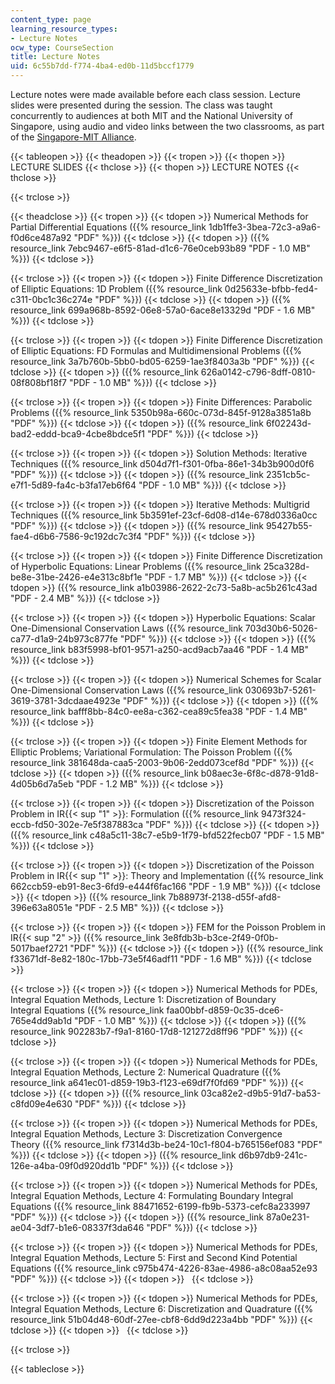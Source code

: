 ```yaml
---
content_type: page
learning_resource_types:
- Lecture Notes
ocw_type: CourseSection
title: Lecture Notes
uid: 6c55b7dd-f774-4ba4-ed0b-11d5bccf1779
---
```


Lecture notes were made available before each class session. Lecture slides were presented during the session. The class was taught concurrently to audiences at both MIT and the National University of Singapore, using audio and video links between the two classrooms, as part of the [Singapore-MIT Alliance](http://web.mit.edu/sma/).

{{< tableopen >}}
{{< theadopen >}}
{{< tropen >}}
{{< thopen >}}
LECTURE SLIDES
{{< thclose >}}
{{< thopen >}}
LECTURE NOTES
{{< thclose >}}

{{< trclose >}}

{{< theadclose >}}
{{< tropen >}}
{{< tdopen >}}
Numerical Methods for Partial Differential Equations ({{% resource_link 1db1ffe3-3bea-72c3-a9a6-f0d6ce487a92 "PDF" %}})
{{< tdclose >}}
{{< tdopen >}}
({{% resource_link 7ebc9467-e6f5-81ad-d1c6-76e0ceb93b89 "PDF - 1.0 MB" %}})
{{< tdclose >}}

{{< trclose >}}
{{< tropen >}}
{{< tdopen >}}
Finite Difference Discretization of Elliptic Equations: 1D Problem ({{% resource_link 0d25633e-bfbb-fed4-c311-0bc1c36c274e "PDF" %}})
{{< tdclose >}}
{{< tdopen >}}
({{% resource_link 699a968b-8592-06e8-57a0-6ace8e13329d "PDF - 1.6 MB" %}})
{{< tdclose >}}

{{< trclose >}}
{{< tropen >}}
{{< tdopen >}}
Finite Difference Discretization of Elliptic Equations: FD Formulas and Multidimensional Problems ({{% resource_link 3a7b760b-5bb0-bd05-6259-1ae3f8403a3b "PDF" %}})
{{< tdclose >}}
{{< tdopen >}}
({{% resource_link 626a0142-c796-8dff-0810-08f808bf18f7 "PDF - 1.0 MB" %}})
{{< tdclose >}}

{{< trclose >}}
{{< tropen >}}
{{< tdopen >}}
Finite Differences: Parabolic Problems ({{% resource_link 5350b98a-660c-073d-845f-9128a3851a8b "PDF" %}})
{{< tdclose >}}
{{< tdopen >}}
({{% resource_link 6f02243d-bad2-eddd-bca9-4cbe8bdce5f1 "PDF" %}})
{{< tdclose >}}

{{< trclose >}}
{{< tropen >}}
{{< tdopen >}}
Solution Methods: Iterative Techniques ({{% resource_link d504d7f1-f301-0fba-86e1-34b3b900d0f6 "PDF" %}})
{{< tdclose >}}
{{< tdopen >}}
({{% resource_link 2351cb5c-e7f1-5d89-fa4c-b3fa17eb6f64 "PDF - 1.0 MB" %}})
{{< tdclose >}}

{{< trclose >}}
{{< tropen >}}
{{< tdopen >}}
Iterative Methods: Multigrid Techniques ({{% resource_link 5b3591ef-23cf-6d08-d14e-678d0336a0cc "PDF" %}})
{{< tdclose >}}
{{< tdopen >}}
({{% resource_link 95427b55-fae4-d6b6-7586-9c192dc7c3f4 "PDF" %}})
{{< tdclose >}}

{{< trclose >}}
{{< tropen >}}
{{< tdopen >}}
Finite Difference Discretization of Hyperbolic Equations: Linear Problems ({{% resource_link 25ca328d-be8e-31be-2426-e4e313c8bf1e "PDF - 1.7 MB" %}})
{{< tdclose >}}
{{< tdopen >}}
({{% resource_link a1b03986-2622-2c73-5a8b-ac5b261c43ad "PDF - 2.4 MB" %}})
{{< tdclose >}}

{{< trclose >}}
{{< tropen >}}
{{< tdopen >}}
Hyperbolic Equations: Scalar One-Dimensional Conservation Laws ({{% resource_link 703d30b6-5026-ca77-d1a9-24b973c877fe "PDF" %}})
{{< tdclose >}}
{{< tdopen >}}
({{% resource_link b83f5998-bf01-9571-a250-acd9acb7aa46 "PDF - 1.4 MB" %}})
{{< tdclose >}}

{{< trclose >}}
{{< tropen >}}
{{< tdopen >}}
Numerical Schemes for Scalar One-Dimensional Conservation Laws ({{% resource_link 030693b7-5261-3619-3781-3dcdaae4923e "PDF" %}})
{{< tdclose >}}
{{< tdopen >}}
({{% resource_link bafff8bb-84c0-ee8a-c362-cea89c5fea38 "PDF - 1.4 MB" %}})
{{< tdclose >}}

{{< trclose >}}
{{< tropen >}}
{{< tdopen >}}
Finite Element Methods for Elliptic Problems; Variational Formulation: The Poisson Problem ({{% resource_link 381648da-caa5-2003-9b06-2edd073cef8d "PDF" %}})
{{< tdclose >}}
{{< tdopen >}}
({{% resource_link b08aec3e-6f8c-d878-91d8-4d05b6d7a5eb "PDF - 1.2 MB" %}})
{{< tdclose >}}

{{< trclose >}}
{{< tropen >}}
{{< tdopen >}}
Discretization of the Poisson Problem in IR{{< sup "1" >}}: Formulation ({{% resource_link 9473f324-eccb-fd50-302e-7e5f387883ca "PDF" %}})
{{< tdclose >}}
{{< tdopen >}}
({{% resource_link c48a5c11-38c7-e5b9-1f79-bfd522fecb07 "PDF - 1.5 MB" %}})
{{< tdclose >}}

{{< trclose >}}
{{< tropen >}}
{{< tdopen >}}
Discretization of the Poisson Problem in IR{{< sup "1" >}}: Theory and Implementation ({{% resource_link 662ccb59-eb91-8ec3-6fd9-e444f6fac166 "PDF - 1.9 MB" %}})
{{< tdclose >}}
{{< tdopen >}}
({{% resource_link 7b88973f-2138-d55f-afd8-396e63a8051e "PDF - 2.5 MB" %}})
{{< tdclose >}}

{{< trclose >}}
{{< tropen >}}
{{< tdopen >}}
FEM for the Poisson Problem in IR{{< sup "2" >}} ({{% resource_link 3e8fdb3b-b3ce-2f49-0f0b-5017baef2721 "PDF" %}})
{{< tdclose >}}
{{< tdopen >}}
({{% resource_link f33671df-8e82-180c-17bb-73e5f46adf11 "PDF - 1.6 MB" %}})
{{< tdclose >}}

{{< trclose >}}
{{< tropen >}}
{{< tdopen >}}
Numerical Methods for PDEs, Integral Equation Methods, Lecture 1: Discretization of Boundary Integral Equations ({{% resource_link faa00bbf-d859-0c35-dce6-765e4dd9ab1d "PDF - 1.0 MB" %}})
{{< tdclose >}}
{{< tdopen >}}
({{% resource_link 902283b7-f9a1-8160-17d8-121272d8ff96 "PDF" %}})
{{< tdclose >}}

{{< trclose >}}
{{< tropen >}}
{{< tdopen >}}
Numerical Methods for PDEs, Integral Equation Methods, Lecture 2: Numerical Quadrature ({{% resource_link a641ec01-d859-19b3-f123-e69df7f0fd69 "PDF" %}})
{{< tdclose >}}
{{< tdopen >}}
({{% resource_link 03ca82e2-d9b5-91d7-ba53-c8fd09e4e630 "PDF" %}})
{{< tdclose >}}

{{< trclose >}}
{{< tropen >}}
{{< tdopen >}}
Numerical Methods for PDEs, Integral Equation Methods, Lecture 3: Discretization Convergence Theory ({{% resource_link f7314d3b-be24-10c1-f804-b765156ef083 "PDF" %}})
{{< tdclose >}}
{{< tdopen >}}
({{% resource_link d6b97db9-241c-126e-a4ba-09f0d920dd1b "PDF" %}})
{{< tdclose >}}

{{< trclose >}}
{{< tropen >}}
{{< tdopen >}}
Numerical Methods for PDEs, Integral Equation Methods, Lecture 4: Formulating Boundary Integral Equations ({{% resource_link 88471652-6199-fb9b-5373-cefc8a233997 "PDF" %}})
{{< tdclose >}}
{{< tdopen >}}
({{% resource_link 87a0e231-ae04-3df7-b1e6-08337f3da646 "PDF" %}})
{{< tdclose >}}

{{< trclose >}}
{{< tropen >}}
{{< tdopen >}}
Numerical Methods for PDEs, Integral Equation Methods, Lecture 5: First and Second Kind Potential Equations ({{% resource_link c975b474-4226-83ae-4986-a8c08aa52e93 "PDF" %}})
{{< tdclose >}}
{{< tdopen >}}
 
{{< tdclose >}}

{{< trclose >}}
{{< tropen >}}
{{< tdopen >}}
Numerical Methods for PDEs, Integral Equation Methods, Lecture 6: Discretization and Quadrature ({{% resource_link 51b04d48-60df-27ee-cbf8-6dd9d223a4bb "PDF" %}})
{{< tdclose >}}
{{< tdopen >}}
 
{{< tdclose >}}

{{< trclose >}}

{{< tableclose >}}